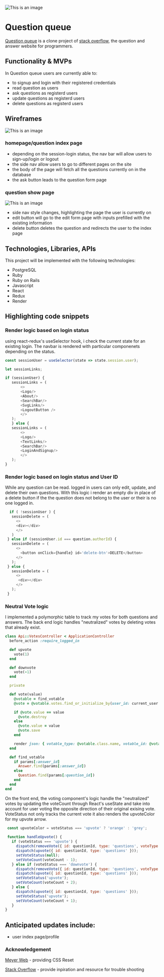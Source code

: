 ![This is an image](/asset/logo.png)
# Question queue


[Question queue](https://question-queue.onrender.com/) is a clone project of [stack overflow](https://stackoverflow.com/),  the question and answer website for programmers.

## Functionality & MVPs

In Question queue users are currently able to:
 - to signup and login with their registered credentials
 - read question as users
 - ask questions as registerd users
 - update questions as registerd users
 - delete questions as registerd users
 

## Wireframes
![This is an image](/asset/homepage.png)
### homepage/question index page
- depending on the session-login status, the nav bar will allow users to sign-up/login or logout
- the side nav allow users to go to different pages on the site
- the body of the page will fetch all the questions currently on in the database
- the ask button leads to the question form page

### question show page
![This is an image](/asset/showpage.png)
- side nav style changes, highlighting the page the user is currently on
- edit button will go to the edit form page with inputs prefilled with the existing information
- delete button deletes the question and redirects the user to the index page

## Technologies, Libraries, APIs
This project will be implemented with the following technologies:

- PostgreSQL
- Ruby
- Ruby on Rails
- Javascript
- React
- Redux
- Render

## Highlighting code snippets
### Render logic based on login status
using react-redux's useSelector hook, i check the current state for an existing login. The navbar is rendered with particular componenets depending on the status. 
 ```javascript
const sessionUser = useSelector(state => state.session.user);

let sessionLinks;

if (sessionUser) {
    sessionLinks = (
        <>
        <Logo/>
        <About/>
        <SearchBar/>
        <SvgLinks/>
        <LogoutButton />
        </>
    );
    } else {
    sessionLinks = (
        <>
        <Logo/>
        <TextLinks/>
        <SearchBar/>
        <LoginAndSignup/>
        </>
    );
}
```

### Render logic based on login status and User ID

While any question can be read. logged in users can only edit, update, and delete their own questions. With this logic i render an empty div in place of a delete button if the the question does not belong to the user or their is no one logged in.

 ```javascript
   if ( !sessionUser ) {
    sessionDelete = (
      <>
      <div></div>
      </>
    )
  } else if (sessionUser.id === question.authorId) {
    sessionDelete = (
      <>
        <button onClick={handle} id='delete-btn'>DELETE</button>
      </>
    );
  } else {
    sessionDelete = (
      <>
       <div></div>
      </>
    );
  }

```
### Neutral Vote logic

I implemented a polymorphic table to track my votes for both questions and answers. The back end logic handles "neutralized" votes by deleting votes that already exist. 

```ruby
class Api::VotesController < ApplicationController
  before_action :require_logged_in

  def upvote
    vote(1)
  end

  def downvote
    vote(-1)
  end

  private

  def vote(value)
    @votable = find_votable
    @vote = @votable.votes.find_or_initialize_by(user_id: current_user.id)

    if @vote.value == value
      @vote.destroy
    else
      @vote.value = value
      @vote.save
    end

    render json: { votable_type: @votable.class.name, votable_id: @votable.id, value: @vote.value }
  end

  def find_votable
    if params[:answer_id]
      Answer.find(params[:answer_id])
    else
      Question.find(params[:question_id])
    end
  end
end
```
On the front end, the voting component's logic handle the "neutralized" votes by updating the voteCount through React's useState and take into account for user voting the opposite direction of their original exising vote. VoteStatus not only tracks the current vote it also renders the upvoteColor for my upvote arrow.

 ```javascript
  const upvoteColor = voteStatus === 'upvote' ? 'orange' : 'grey';
  
  function handleUpvote() {
    if (voteStatus === 'upvote') {
      dispatch(removeVote({ id: questionId, type: 'questions', voteType: 'upvote' }));
      dispatch(upvote({ id: questionId, type: 'questions' }));
      setVoteStatus(null);
      setVoteCount(voteCount - 1);
    } else if (voteStatus === 'downvote') {
      dispatch(removeVote({ id: questionId, type: 'questions', voteType: 'downvote' }));
      dispatch(upvote({ id: questionId, type: 'questions' }));
      setVoteStatus('upvote');
      setVoteCount(voteCount + 2);
    } else {
      dispatch(upvote({ id: questionId, type: 'questions' }));
      setVoteStatus('upvote');
      setVoteCount(voteCount + 1);
    }
}
```

## Anticipated updates include:
- user index page/profile


### Acknowledgement
[Meyer Web](https://meyerweb.com/eric/tools/css/reset/) - providing CSS Reset

[Stack Overflow](https://stackoverflow.com/) - provide inpiration and resource for trouble shooting
